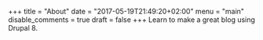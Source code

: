 +++
title = "About"
date = "2017-05-19T21:49:20+02:00"
menu = "main"
disable_comments = true
draft = false
+++
Learn to make a great blog using Drupal 8.